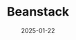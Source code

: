 ---  
layout: startup_page  
title: "Beanstack"  
id: "beanstack.com"  
permalink: "/beanstackbeanstack.com01222025/"  
website: "https://www.beanstack.com/"  
funding_round: ""  
funding_amount: "$1.5M"  
investors: "Riverside Acceleration Capital, Evoce Capital, Mark Cuban, Kapor Capital, Militello Capital"  
about: "Beanstack is an edtech company that empowers libraries and schools to build a culture of reading through reading challenges and motivation tools. It uses gamification principles to motivate students to read without quizzes and is licensed by over 15,000 libraries and schools worldwide. Beanstack's mission is to foster a love of reading in young people."  
markets: "Edtech"  
hq: "Arlington, Virginia, United States"  
founded_year: "2013"  
linkedin: "https://www.linkedin.com/company/beanstack-by-zoobean"  
twitter: "https://twitter.com/zoobeanreads"  
instagram: ""  
facebook: "https://www.facebook.com/Zoobean/"  
crunchbase: "https://www.crunchbase.com/organization/beanstack"  
pitchbook: "https://pitchbook.com/profiles/company/56901-70"  

date_display: "22-Jan-2025"  
date: "2025-01-22"

# SEO Optimization  
meta_title: "Beanstack -  Funding ($1.5M)"  
meta_description: "Beanstack, Beanstack is an edtech company that empowers libraries and schools to build a culture of reading through reading challenges and motivation tools. It u..."  
meta_keywords: "Beanstack, Edtech,  funding"  
canonical_url: "https://startup.projectstartups.com/beanstackbeanstack.com01222025/"  
---